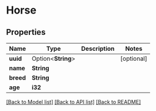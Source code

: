 # Horse

## Properties

Name | Type | Description | Notes
------------ | ------------- | ------------- | -------------
**uuid** | Option<**String**> |  | [optional]
**name** | **String** |  | 
**breed** | **String** |  | 
**age** | **i32** |  | 

[[Back to Model list]](../README.md#documentation-for-models) [[Back to API list]](../README.md#documentation-for-api-endpoints) [[Back to README]](../README.md)


